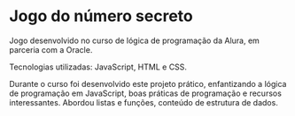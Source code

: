 <h1>Jogo do número secreto</h1>

<p>Jogo desenvolvido no curso de lógica de programação da Alura, em parceria com a Oracle.</p>

<p>Tecnologias utilizadas: JavaScript, HTML e CSS.</p>

<p>Durante o curso foi desenvolvido este projeto prático, enfantizando a lógica de programação em JavaScript, boas práticas de programação e recursos interessantes. Abordou listas e funções, conteúdo de estrutura de dados.</p>
